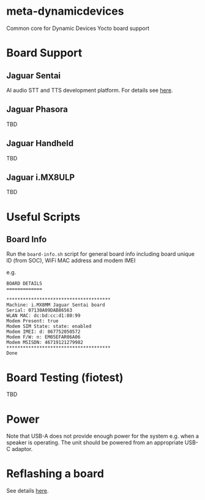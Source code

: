 # meta-dynamicdevices

Common core for Dynamic Devices Yocto board support

# Board Support

## Jaguar Sentai

AI audio STT and TTS development platform. For details see [here](https://github.com/DynamicDevices/meta-dynamicdevices/wiki/Jaguar-Sentai-Board).

## Jaguar Phasora

TBD

## Jaguar Handheld

TBD

## Jaguar i.MX8ULP

TBD

# Useful Scripts

## Board Info

Run the `board-info.sh` script for general board info including board unique ID (from SOC), WiFi MAC address and modem IMEI

e.g.

```
BOARD DETAILS
=============

**************************************
Machine: i.MX8MM Jaguar Sentai board
Serial: 07130A09DAB86563
WLAN MAC: dc:bd:cc:d1:80:99
Modem Present: true
Modem SIM State: state: enabled
Modem IMEI: d: 867752050572
Modem F/W: n: EM05EFAR06A06
Modem MSISDN: 46719121279982
**************************************
Done
```
# Board Testing (fiotest)

TBD

# Power

Note that USB-A does not provide enough power for the system e.g. when a speaker is operating. The unit should be powered from an appropriate USB-C adaptor.

# Reflashing a board

See details [here](https://github.com/DynamicDevices/meta-dynamicdevices/wiki/Flashing-a-Jaguar-board-with-a-Yocto-Embedded-Linux-image).

